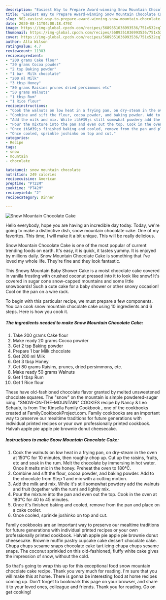 ```yaml
---
description: "Easiest Way to Prepare Award-winning Snow Mountain Chocolate Cake"
title: "Easiest Way to Prepare Award-winning Snow Mountain Chocolate Cake"
slug: 902-easiest-way-to-prepare-award-winning-snow-mountain-chocolate-cake
date: 2020-08-11T04:00:18.479Z
image: https://img-global.cpcdn.com/recipes/5689351036993536/751x532cq70/snow-mountain-chocolate-cake-recipe-main-photo.jpg
thumbnail: https://img-global.cpcdn.com/recipes/5689351036993536/751x532cq70/snow-mountain-chocolate-cake-recipe-main-photo.jpg
cover: https://img-global.cpcdn.com/recipes/5689351036993536/751x532cq70/snow-mountain-chocolate-cake-recipe-main-photo.jpg
author: Alta Wilson
ratingvalue: 4.7
reviewcount: 11383
recipeingredient:
- "200 grams Cake flour"
- "20 grams Cocoa powder"
- "2 tsp Baking powder"
- "1 bar  Milk chocolate"
- "200 ml Milk"
- "3 tbsp Honey"
- "80 grams Raisins prunes dried persimmons etc"
- "50 grams Walnuts"
- "1 tbsp Rum"
- "1 Rice flour"
recipeinstructions:
- "Cook the walnuts on low heat in a frying pan, on dry-steam in the oven at 150°C for 10 minutes, then roughly chop up. Cut up the raisins, fruits, etc and soak in the rum. Melt the chocolate by immersing in hot water. Once it melts mix in the honey. Preheat the oven to 180°C."
- "Combine and sift the flour, cocoa powder, and baking powder. Add to the chocolate from Step 1 and mix with a cutting motion."
- "Add the milk and mix. While it&#39;s still somewhat powdery add the walnuts and fruit (together with the rum) and lightly mix."
- "Pour the mixture into the pan and even out the top. Cook in the oven at 180°C for 40 to 45 minutes."
- "Once it&#39;s finished baking and cooled, remove from the pan and place on a cake cooler."
- "Once cooled, sprinkle joshinko on top and cut."
categories:
- Recipe
tags:
- snow
- mountain
- chocolate

katakunci: snow mountain chocolate 
nutrition: 249 calories
recipecuisine: American
preptime: "PT22M"
cooktime: "PT42M"
recipeyield: "2"
recipecategory: Dinner

---
```



![Snow Mountain Chocolate Cake](https://img-global.cpcdn.com/recipes/5689351036993536/751x532cq70/snow-mountain-chocolate-cake-recipe-main-photo.jpg)

Hello everybody, hope you are having an incredible day today. Today, we're going to make a distinctive dish, snow mountain chocolate cake. One of my favorites. This time, I will make it a bit unique. This will be really delicious.

Snow Mountain Chocolate Cake is one of the most popular of current trending foods on earth. It's easy, it is quick, it tastes yummy. It is enjoyed by millions daily. Snow Mountain Chocolate Cake is something that I've loved my whole life. They're fine and they look fantastic.

This Snowy Mountain Baby Shower Cake is a moist chocolate cake covered in vanilla frosting with crushed coconut pressed into it to look like snow! It&#39;s covered in sugar cone snow-capped mountains and some little snowboards! Such a cute cake for a baby shower or other snowy occasion! Cool on the pan on a wire rack.


To begin with this particular recipe, we must prepare a few components. You can cook snow mountain chocolate cake using 10 ingredients and 6 steps. Here is how you cook it.

<!--inarticleads1-->

##### The ingredients needed to make Snow Mountain Chocolate Cake:

1. Take 200 grams Cake flour
1. Make ready 20 grams Cocoa powder
1. Get 2 tsp Baking powder
1. Prepare 1 bar  Milk chocolate
1. Get 200 ml Milk
1. Get 3 tbsp Honey
1. Get 80 grams Raisins, prunes, dried persimmons, etc.
1. Make ready 50 grams Walnuts
1. Get 1 tbsp Rum
1. Get 1 Rice flour


These have old-fashioned chocolate flavor granted by melted unsweetened chocolate squares. The &#34;snow&#34; on the mountain is simple powdered-sugar icing. &#34;SNOW-ON-THE-MOUNTAIN&#34; COOKIES recipe by Nancy &amp; Leo Schaub, is from The Kinsella Family Cookbook , one of the cookbooks created at FamilyCookbookProject.com. Family cookbooks are an important way to preserve our mealtime traditions for future generations with individual printed recipes or your own professionally printed cookbook. Halvah apple pie apple pie brownie donut cheesecake. 

<!--inarticleads2-->

##### Instructions to make Snow Mountain Chocolate Cake:

1. Cook the walnuts on low heat in a frying pan, on dry-steam in the oven at 150°C for 10 minutes, then roughly chop up. Cut up the raisins, fruits, etc and soak in the rum. Melt the chocolate by immersing in hot water. Once it melts mix in the honey. Preheat the oven to 180°C.
1. Combine and sift the flour, cocoa powder, and baking powder. Add to the chocolate from Step 1 and mix with a cutting motion.
1. Add the milk and mix. While it&#39;s still somewhat powdery add the walnuts and fruit (together with the rum) and lightly mix.
1. Pour the mixture into the pan and even out the top. Cook in the oven at 180°C for 40 to 45 minutes.
1. Once it&#39;s finished baking and cooled, remove from the pan and place on a cake cooler.
1. Once cooled, sprinkle joshinko on top and cut.


Family cookbooks are an important way to preserve our mealtime traditions for future generations with individual printed recipes or your own professionally printed cookbook. Halvah apple pie apple pie brownie donut cheesecake. Brownie muffin pastry cupcake cake dessert chocolate cake. Chupa chups sesame snaps chocolate cake tart icing chupa chups sesame snaps. The coconut sprinkled on this old-fashioned, fluffy white cake gives the impression of snow, without the cold. 

So that's going to wrap this up for this exceptional food snow mountain chocolate cake recipe. Thank you very much for reading. I'm sure that you will make this at home. There is gonna be interesting food at home recipes coming up. Don't forget to bookmark this page on your browser, and share it to your loved ones, colleague and friends. Thank you for reading. Go on get cooking!
